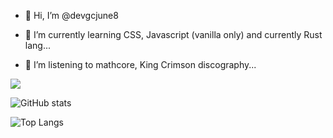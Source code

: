 - 👋 Hi, I’m @devgcjune8

- 🌱 I’m currently learning CSS, Javascript (vanilla only) and currently Rust lang...

- 👀 I’m listening to mathcore, King Crimson discography...


![](https://visitor-badge.laobi.icu/badge?page_id=devgcjune8.devgcjune8)

![GitHub stats](https://github-readme-stats.vercel.app/api?username=devgcjune8&show_icons=true&theme=tokyonight)

![Top Langs](https://github-readme-stats.vercel.app/api/top-langs/?username=devgcjune8&theme=tokyonight)
